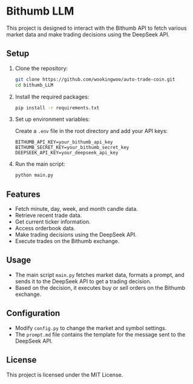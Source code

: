 # Bithumb LLM

This project is designed to interact with the Bithumb API to fetch various market data and make trading decisions using the DeepSeek API.

## Setup

1. Clone the repository:

   ```bash
   git clone https://github.com/wookingwoo/auto-trade-coin.git
   cd bithumb_LLM
   ```

2. Install the required packages:

   ```bash
   pip install -r requirements.txt
   ```

3. Set up environment variables:

   Create a `.env` file in the root directory and add your API keys:

   ```
   BITHUMB_API_KEY=your_bithumb_api_key
   BITHUMB_SECRET_KEY=your_bithumb_secret_key
   DEEPSEEK_API_KEY=your_deepseek_api_key
   ```

4. Run the main script:

   ```bash
   python main.py
   ```

## Features

- Fetch minute, day, week, and month candle data.
- Retrieve recent trade data.
- Get current ticker information.
- Access orderbook data.
- Make trading decisions using the DeepSeek API.
- Execute trades on the Bithumb exchange.

## Usage

- The main script `main.py` fetches market data, formats a prompt, and sends it to the DeepSeek API to get a trading decision.
- Based on the decision, it executes buy or sell orders on the Bithumb exchange.

## Configuration

- Modify `config.py` to change the market and symbol settings.
- The `prompt.md` file contains the template for the message sent to the DeepSeek API.

## License

This project is licensed under the MIT License.
